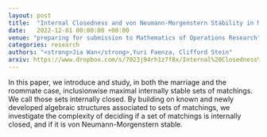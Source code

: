 ```yaml
---
layout: post
title:  "Internal Closedness and von Neumann-Morgenstern Stability in Matching Theory: Structures and Complexity"
date:   2022-12-01 00:00:00 +00:00
venue: "preparing for submission to Mathematics of Operations Research"
categories: research
authors: "<strong>Jia Wan</strong>,Yuri Faenza, Clifford Stein" 
arxiv: https://www.dropbox.com/s/7023j94rh1z7f8x/Internal%20Closedness%20and%20von%20Neumann-Morgenstern%20Stability%20in%20Matching%20Theory.pdf?dl=0
---
```

In this paper, we introduce and study, in both the marriage and the roommate case, inclusionwise maximal internally stable sets of matchings. We call those sets internally closed. By building on known and newly developed algebraic structures associated to sets of matchings, we investigate the complexity of deciding if a set of matchings is internally closed, and if it is von Neumann-Morgenstern stable.
